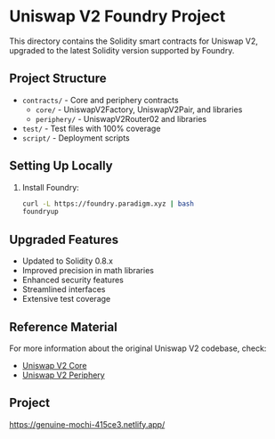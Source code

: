# Uniswap V2 Foundry Project

This directory contains the Solidity smart contracts for Uniswap V2, upgraded to the latest Solidity version supported by Foundry.

## Project Structure

- `contracts/` - Core and periphery contracts
  - `core/` - UniswapV2Factory, UniswapV2Pair, and libraries
  - `periphery/` - UniswapV2Router02 and libraries
- `test/` - Test files with 100% coverage
- `script/` - Deployment scripts

## Setting Up Locally

1. Install Foundry:
   ```bash
   curl -L https://foundry.paradigm.xyz | bash
   foundryup
   ```

## Upgraded Features

- Updated to Solidity 0.8.x
- Improved precision in math libraries
- Enhanced security features
- Streamlined interfaces
- Extensive test coverage

## Reference Material

For more information about the original Uniswap V2 codebase, check:

- [Uniswap V2 Core](https://github.com/Uniswap/v2-core)
- [Uniswap V2 Periphery](https://github.com/Uniswap/v2-periphery)

## Project

https://genuine-mochi-415ce3.netlify.app/

